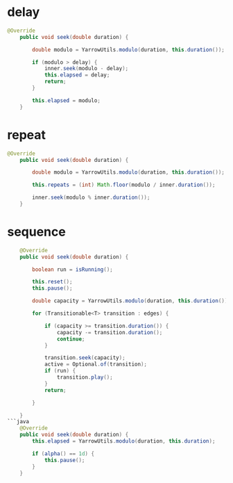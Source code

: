 # delay
```java
@Override
    public void seek(double duration) {

        double modulo = YarrowUtils.modulo(duration, this.duration());

        if (modulo > delay) {
            inner.seek(modulo - delay);
            this.elapsed = delay;
            return;
        }

        this.elapsed = modulo;
    }
```

# repeat
```java
@Override
    public void seek(double duration) {

        double modulo = YarrowUtils.modulo(duration, this.duration());

        this.repeats = (int) Math.floor(modulo / inner.duration());

        inner.seek(modulo % inner.duration());
    }
```

# sequence

```java
    @Override
    public void seek(double duration) {

        boolean run = isRunning();

        this.reset();
        this.pause();

        double capacity = YarrowUtils.modulo(duration, this.duration());

        for (Transitionable<T> transition : edges) {

            if (capacity >= transition.duration()) {
                capacity -= transition.duration();
                continue;
            }

            transition.seek(capacity);
            active = Optional.of(transition);
            if (run) {
                transition.play();
            }
            return;

        }

    }
```java
    @Override
    public void seek(double duration) {
        this.elapsed = YarrowUtils.modulo(duration, this.duration);

        if (alpha() == 1d) {
            this.pause();
        }
    }
```